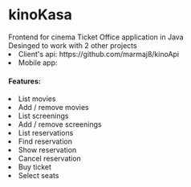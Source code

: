 # kinoKasa

<div>Frontend for cinema Ticket Office application in Java</div>
<div>
<tl>
Desinged to work with 2 other projects
<li>Client's api: https://github.com/marmaj8/kinoApi</li>
<li>Mobile app: </li>
</tl>
</dvi>
<div>
<tl> <h4>Features:</h4>
<li>List movies</li>
<li>Add / remove movies</li>
<li>List screenings</li>
<li>Add / remove screenings</li>
<li>List reservations</li>
<li>Find reservation</li> 
<li>Show reservation</li>
<li>Cancel reservation</li>
<li>Buy ticket</li>
<li>Select seats</li>
</tl>
</dvi>

